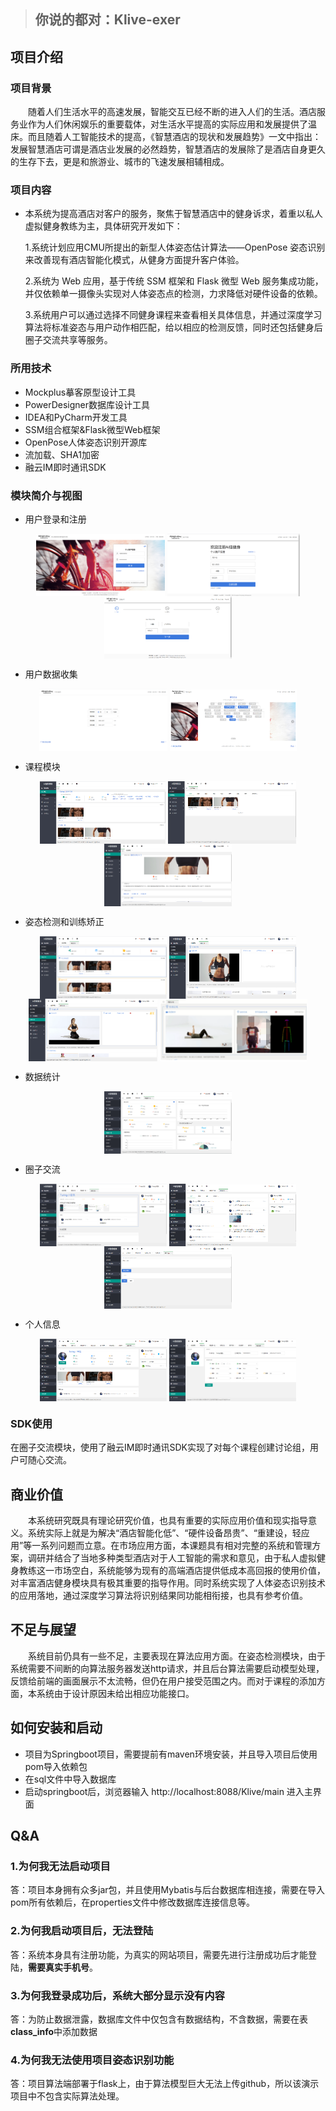 > ## 你说的都对：**Klive-exer**

## 项目介绍

### 项目背景

&ensp;&ensp;&ensp;&ensp;随着人们生活水平的高速发展，智能交互已经不断的进入人们的生活。酒店服务业作为人们休闲娱乐的重要载体，对生活水平提高的实际应用和发展提供了温床。而且随着人工智能技术的提高，《智慧酒店的现状和发展趋势》一文中指出：发展智慧酒店可谓是酒店业发展的必然趋势，智慧酒店的发展除了是酒店自身更久的生存下去，更是和旅游业、城市的飞速发展相辅相成。

### 项目内容

- 本系统为提高酒店对客户的服务，聚焦于智慧酒店中的健身诉求，着重以私人虚拟健身教练为主，具体研究开发如下：

   1.系统计划应用CMU所提出的新型人体姿态估计算法——OpenPose 姿态识别来改善现有酒店智能化模式，从健身方面提升客户体验。

   2.系统为 Web 应用，基于传统 SSM 框架和 Flask 微型 Web 服务集成功能，并仅依赖单一摄像头实现对人体姿态点的检测，力求降低对硬件设备的依赖。

   3.系统用户可以通过选择不同健身课程来查看相关具体信息，并通过深度学习算法将标准姿态与用户动作相匹配，给以相应的检测反馈，同时还包括健身后圈子交流共享等服务。

### 所用技术
- Mockplus摹客原型设计工具
- PowerDesigner数据库设计工具
- IDEA和PyCharm开发工具
-  SSM组合框架&Flask微型Web框架
- OpenPose人体姿态识别开源库
- 流加载、SHA1加密
- 融云IM即时通讯SDK

### 模块简介与视图

- 用户登录和注册

<div  align="center">    
   <img src="images/k1.png" height = "100" alt="登录" align=center />
   <img src="images/k2.png" height = "100" alt="注册" align=center />
   <img src="images/k4.png" height = "100" alt="找回密码" align=center />
</div>

- 用户数据收集

<div  align="center">    
   <img src="images/k3.png" height = "100" alt="信息采集" align=center />
   <img src="images/k5.png" height = "100" alt="课程选择" align=center />
</div>

- 课程模块

<div  align="center">    
   <img src="images/js1.png" height = "100" alt="课程模块" align=center />
   <img src="images/js2.png" height = "100" alt="课程模块" align=center />
   <img src="images/js3.png" height = "100" alt="课程模块" align=center />
</div>

- 姿态检测和训练矫正

<div  align="center">    
   <img src="images/jc3.png" height = "100" alt="计划" align=center />
   <img src="images/jc1.png" height = "100" alt="训练模块" align=center />
   <img src="images/jc2.png" height = "100" alt="训练模块" align=center />
   <img src="images/jc4.png" height = "100" alt="训练模块" align=center />
</div>

- 数据统计

<div  align="center">    
   <img src="images/tj1.png" height = "100" alt="数据统计" align=center />
</div>

- 圈子交流

<div  align="center">    
   <img src="images/jl3.png" height = "100" alt="交流" align=center />
   <img src="images/jl1.png" height = "100" alt="交流" align=center />
   <img src="images/jl2.png" height = "100" alt="交流" align=center />
</div>

- 个人信息

<div  align="center">    
   <img src="images/gr1.png" height = "100" alt="个人信息" align=center />
   <img src="images/gr2.png" height = "100" alt="个人信息" align=center />
</div>

### SDK使用

在圈子交流模块，使用了融云IM即时通讯SDK实现了对每个课程创建讨论组，用户可随心交流。

## 商业价值

&ensp;&ensp;&ensp;&ensp;本系统研究既具有理论研究价值，也具有重要的实际应用价值和现实指导意义。系统实际上就是为解决“酒店智能化低”、“硬件设备昂贵”、“重建设，轻应用”等一系列问题而立意。在市场应用方面，本课题具有相对完整的系统和管理方案，调研并结合了当地多种类型酒店对于人工智能的需求和意见，由于私人虚拟健身教练这一市场空白，系统能够为现有的高端酒店提供低成本高回报的使用价值，对丰富酒店健身模块具有极其重要的指导作用。同时系统实现了人体姿态识别技术的应用落地，通过深度学习算法将识别结果同功能相衔接，也具有参考价值。

## 不足与展望

&ensp;&ensp;&ensp;&ensp;系统目前仍具有一些不足，主要表现在算法应用方面。在姿态检测模块，由于系统需要不间断的向算法服务器发送http请求，并且后台算法需要启动模型处理，反馈给前端的画面展示不太流畅，但仍在用户接受范围之内。而对于课程的添加方面，本系统由于设计原因未给出相应功能接口。

## 如何安装和启动

- 项目为Springboot项目，需要提前有maven环境安装，并且导入项目后使用pom导入依赖包
- 在sql文件中导入数据库
- 启动springboot后，浏览器输入 http://localhost:8088/Klive/main 进入主界面

## Q&A

### 1.为何我无法启动项目

答：项目本身拥有众多jar包，并且使用Mybatis与后台数据库相连接，需要在导入pom所有依赖后，在properties文件中修改数据库连接信息等。

### 2.为何我启动项目后，无法登陆

答：系统本身具有注册功能，为真实的网站项目，需要先进行注册成功后才能登陆，**需要真实手机号**。

### 3.为何我登录成功后，系统大部分显示没有内容

答：为防止数据泄露，数据库文件中仅包含有数据结构，不含数据，需要在表**class_info**中添加数据

### 4.为何我无法使用项目姿态识别功能

答：项目算法端部署于flask上，由于算法模型巨大无法上传github，所以该演示项目中不包含实际算法处理。
